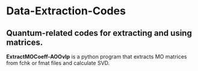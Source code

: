 # Data-Extraction-Codes
## Quantum-related codes for extracting and using matrices.

**ExtractMOCoeff-AOOvlp** 
is a python program that extracts MO matrices from fchk or fmat files and calculate SVD. 

